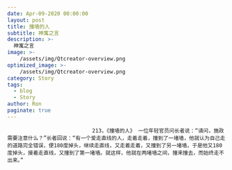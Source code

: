 ```yaml
---
date: Apr-09-2020 00:00:00
layout: post
title: 撞墙的人
subtitle: 神寓之言
description: >-
  神寓之言
image: >-
    /assets/img/Qtcreator-overview.png
optimized_image: >-
    /assets/img/Qtcreator-overview.png
category: Story
tags:
  - blog
  - Story
author: Ron
paginate: true
---
```


							　　213，《撞墙的人》 一位年轻官员问长者说：“请问，施政需要注意什么？”长者回说：“有一个爱走直线的人，走着走着，撞到了一堵墙，他就认为自己走的道路完全错误，便180度掉头，继续走直线，又走着走着，又撞到了另一堵墙，于是他又180度掉头，接着走直线，又撞到了第一堵墙。就这样，他就在两堵墙之间，撞来撞去，而始终走不出来。”
							
							
						